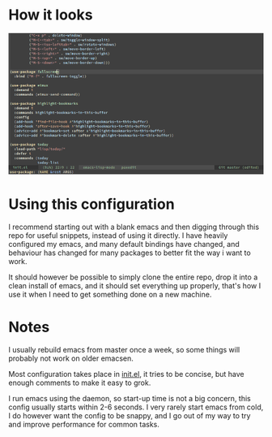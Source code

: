 # How it looks
![Screenshot of my emacs in action](emacs-screen.png?raw=true "Screenshot of my emacs in action")

# Using this configuration
I recommend starting out with a blank emacs and then digging through this repo for useful
snippets, instead of using it directly. I have heavily configured my emacs, and many
default bindings have changed, and behaviour has changed for many packages to better fit
the way i want to work.

It should however be possible to simply clone the entire repo, drop it
into a clean install of emacs, and it should set everything up
properly, that's how I use it when I need to get something done on a
new machine.

# Notes
I usually rebuild emacs from master once a week, so some things will probably not work on
older emacsen.

Most configuration takes place in
[init.el](https://github.com/jensecj/.emacs.d/blob/master/init.el), it
tries to be concise, but have enough comments to make it easy to grok.

I run emacs using the daemon, so start-up time is not a big concern, this config usually
starts within 2-6 seconds. I very rarely start emacs from cold, I do however want the
config to be snappy, and I go out of my way to try and improve performance for common
tasks.
